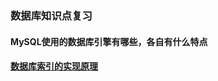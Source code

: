 ### 数据库知识点复习
#### MySQL使用的数据库引擎有哪些，各自有什么特点
#### [数据库索引的实现原理](https://blog.csdn.net/kennyrose/article/details/7532032)
#### 